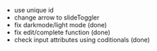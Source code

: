 - use unique id
- change arrow to slideToggler 
- fix darkmode/light mode (done)
- fix edit/complete function (done)
- check input attributes using coditionals (done)